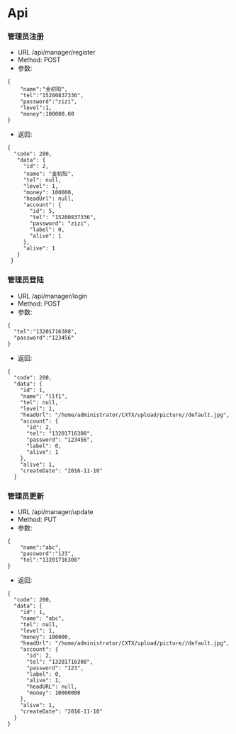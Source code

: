 # Api

### 管理员注册
* URL /api/manager/register
* Method: POST
* 参数:
```
{
    "name":"金初阳",
    "tel":"15200837336",
    "password":"zizi",
    "level":1,
    "money":100000.00
}
```
* 返回:
```
{
  "code": 200,
   "data": {
     "id": 2,
     "name": "金初阳",
     "tel": null,
     "level": 1,
     "money": 100000,
     "headUrl": null,
     "account": {
       "id": 5,
       "tel": "15200837336",
       "password": "zizi",
       "label": 0,
       "alive": 1
     },
     "alive": 1
   }
 }
```
### 管理员登陆
* URL /api/manager/login
* Method: POST
* 参数:
```
{
  "tel":"13201716308",
  "password":"123456"
}
```
* 返回:
```
{
  "code": 200,
  "data": {
    "id": 1,
    "name": "llf1",
    "tel": null,
    "level": 1,
    "headUrl": "/home/administrator/CXTX/upload/picture//default.jpg",
    "account": {
      "id": 2,
      "tel": "13201716308",
      "password": "123456",
      "label": 0,
      "alive": 1
    },
    "alive": 1,
    "createDate": "2016-11-10"
  }
```
### 管理员更新
* URL /api/manager/update
* Method: PUT
* 参数:
```
{
    "name":"abc",
    "password":"123",
    "tel":"13201716308"
}
```
* 返回:
```
{
  "code": 200,
  "data": {
    "id": 1,
    "name": "abc",
    "tel": null,
    "level": 1,
    "money": 100000,
    "headUrl": "/home/administrator/CXTX/upload/picture//default.jpg",
    "account": {
      "id": 2,
      "tel": "13201716308",
      "password": "123",
      "label": 0,
      "alive": 1,
      "headURL": null,
      "money": 10000000
    },
    "alive": 1,
    "createDate": "2016-11-10"
  }
}